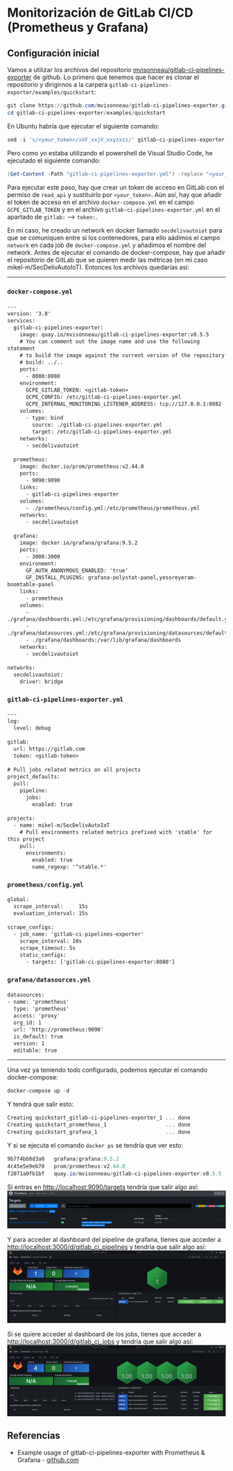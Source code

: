 # Monitorización de GitLab CI/CD (Prometheus y Grafana)
## Configuración inicial
Vamos a utilizar los archivos del repositorio [mvisonneau/gitlab-ci-pipelines-exporter](https://github.com/mvisonneau/gitlab-ci-pipelines-exporter/tree/main) de github. Lo primero que tenemos que hacer es clonar el repositorio y dirigirnos a la carpera `gitlab-ci-pipelines-exporter/examples/quickstart`:
```powershell
git clone https://github.com/mvisonneau/gitlab-ci-pipelines-exporter.git
cd gitlab-ci-pipelines-exporter/examples/quickstart
```
En Ubuntu habría que ejecutar el siguiente comando:
```powershell
sed -i 's/<your_token>/xXF_xxjV_xxyzxzz/' gitlab-ci-pipelines-exporter.yml
```
Pero como yo estaba utilizando el powershell de Visual Studio Code, he ejecutado el siguiente comando:
```powershell
(Get-Content -Path "gitlab-ci-pipelines-exporter.yml") -replace "<your_token>", "xXF_xxjV_xxyzxzz" | Set-Content -Path "gitlab-ci-pipelines-exporter.yml"
```
Para ejecutar este paso, hay que crear un token de acceso en GitLab con el permiso de `read_api` y sustituirlo por `<your_token>`. Aún así, hay que añadir el token de acceso en el archivo `docker-compose.yml` en el campo `GCPE_GITLAB_TOKEN` y en el archivo `gitlab-ci-pipelines-exporter.yml` en el apartado de `gitlab:` --> `token:`.

En mi caso, he creado un network en docker llamado `secdelivautoiot` para que se comuniquen entre sí los contenedores, para ello aádimos el campo `network` en cada job de `docker-compose.yml` y añadimos el nombre del network. Antes de ejecutar el comando de docker-compose, hay que añadir el repositorio de GitLab que se quieren medir las métricas (en mi caso mikel-m/SecDelivAutoIoT). Entonces los archivos quedarías así:
***
### `docker-compose.yml`
```
---
version: '3.8'
services:
  gitlab-ci-pipelines-exporter:
    image: quay.io/mvisonneau/gitlab-ci-pipelines-exporter:v0.5.5
    # You can comment out the image name and use the following statement
    # to build the image against the current version of the repository
    # build: ../..
    ports:
      - 8080:8080
    environment:
      GCPE_GITLAB_TOKEN: <gitlab-token>
      GCPE_CONFIG: /etc/gitlab-ci-pipelines-exporter.yml
      GCPE_INTERNAL_MONITORING_LISTENER_ADDRESS: tcp://127.0.0.1:8082
    volumes:
      - type: bind
        source: ./gitlab-ci-pipelines-exporter.yml
        target: /etc/gitlab-ci-pipelines-exporter.yml
    networks:
      - secdelivautoiot

  prometheus:
    image: docker.io/prom/prometheus:v2.44.0
    ports:
      - 9090:9090
    links:
      - gitlab-ci-pipelines-exporter
    volumes:
      - ./prometheus/config.yml:/etc/prometheus/prometheus.yml
    networks:
      - secdelivautoiot

  grafana:
    image: docker.io/grafana/grafana:9.5.2
    ports:
      - 3000:3000
    environment:
      GF_AUTH_ANONYMOUS_ENABLED: 'true'
      GF_INSTALL_PLUGINS: grafana-polystat-panel,yesoreyeram-boomtable-panel
    links:
      - prometheus
    volumes:
      - ./grafana/dashboards.yml:/etc/grafana/provisioning/dashboards/default.yml
      - ./grafana/datasources.yml:/etc/grafana/provisioning/datasources/default.yml
      - ./grafana/dashboards:/var/lib/grafana/dashboards
    networks:
      - secdelivautoiot

networks:
  secdelivautoiot:
    driver: bridge
```

### `gitlab-ci-pipelines-exporter.yml`
```
---
log:
  level: debug

gitlab:
  url: https://gitlab.com
  token: <gitlab-token>

# Pull jobs related metrics on all projects
project_defaults:
  pull:
    pipeline:
      jobs:
        enabled: true

projects:
  - name: mikel-m/SecDelivAutoIoT
    # Pull environments related metrics prefixed with 'stable' for this project
    pull:
      environments:
        enabled: true
        name_regexp: '^stable.*'

```

### `prometheus/config.yml`
```
global:
  scrape_interval:     15s
  evaluation_interval: 15s

scrape_configs:
  - job_name: 'gitlab-ci-pipelines-exporter'
    scrape_interval: 10s
    scrape_timeout: 5s
    static_configs:
      - targets: ['gitlab-ci-pipelines-exporter:8080']
```

### `grafana/datasources.yml`
```
datasources:
- name: 'prometheus'
  type: 'prometheus'
  access: 'proxy'
  org_id: 1
  url: 'http://prometheus:9090'
  is_default: true
  version: 1
  editable: true
```
***

Una vez ya teniendo todo configurado, podemos ejecutar el comando docker-compose:
```powershell
docker-compose up -d
```
Y tendrá que salir esto:
```powershell
Creating quickstart_gitlab-ci-pipelines-exporter_1 ... done
Creating quickstart_prometheus_1                   ... done
Creating quickstart_grafana_1                      ... done
```
Y si se ejecuta el comando `docker ps` se tendría que ver esto:
```powershell
9b7f4bb8d3a0   grafana/grafana:9.5.2                                    "/run.sh"                43 minutes ago   Up 4 minutes   0.0.0.0:3000->3000/tcp              quickstart_grafana_1
4c45e5e9eb70   prom/prometheus:v2.44.0                                  "/bin/prometheus --c…"   43 minutes ago   Up 4 minutes   0.0.0.0:9090->9090/tcp              quickstart_prometheus_1
f2071a0fb1bf   quay.io/mvisonneau/gitlab-ci-pipelines-exporter:v0.5.5   "/usr/local/bin/gitl…"   44 minutes ago   Up 4 minutes   0.0.0.0:8080->8080/tcp              quickstart_gitlab-ci-pipelines-exporter_1
```

Si entras en [http://localhost:9090/targets](http://localhost:9090/targets) tendría que salir algo así:
<img src="https://github.com/sfl0r3nz05/SecDelivAutoIoT/blob/master/docs/images/Prometheus-targets.PNG" alt="http://localhost:9090/targets">

Y para acceder al dashboard del pipeline de grafana, tienes que acceder a [http://localhost:3000/d/gitlab_ci_pipelines](http://localhost:3000/d/gitlab_ci_pipelines) y tendría que salir algo así:
<img src="https://github.com/sfl0r3nz05/SecDelivAutoIoT/blob/master/docs/images/Prometheus-gitlab_ci_pipelines.PNG" alt="http://localhost:3000/d/gitlab_ci_pipelines">

Si se quiere acceder al dashboard de los jobs, tienes que acceder a [http://localhost:3000/d/gitlab_ci_jobs](http://localhost:3000/d/gitlab_ci_jobs) y tendría que salir algo así:
<img src="https://github.com/sfl0r3nz05/SecDelivAutoIoT/blob/master/docs/images/Prometheus-gitlab_ci_jobs.PNG" alt="http://localhost:3000/d/gitlab_ci_jobs">

## Referencias
- Example usage of gitlab-ci-pipelines-exporter with Prometheus & Grafana - [github.com](https://github.com/mvisonneau/gitlab-ci-pipelines-exporter/tree/main/examples/quickstart)
